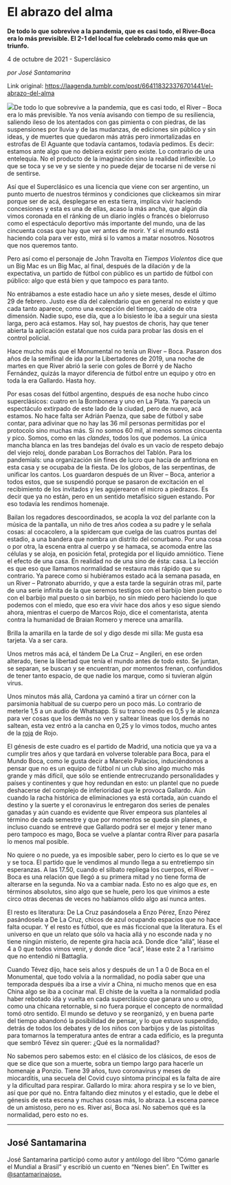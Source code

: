 # El abrazo del alma

**De todo lo que sobrevive a la pandemia, que es casi todo, el River–Boca era lo más previsible. El 2-1 del local fue celebrado como más que un triunfo.**

4 de octubre de 2021 - Superclásico

_por José Santamarina_

Link original: https://laagenda.tumblr.com/post/664118323376701441/el-abrazo-del-alma

![](https://64.media.tumblr.com/23e362ac300937ec66139271f16ed91e/0107906f4c30e318-fa/s500x750/5ce39c6b74a42c447cba2274c87e0f779316b2e2.jpg)De todo lo que sobrevive a la pandemia, que es casi todo, el River – Boca era lo más previsible. Ya nos venía avisando con tiempo de su resiliencia, saliendo ileso de los atentados con gas pimienta o con piedras, de las suspensiones por lluvia y de las mudanzas, de ediciones sin público y sin ideas, y de muertes que quedaron más atrás pero inmortalizadas en estrofas de El Aguante que todavía cantamos, todavía pedimos. Es decir: estamos ante algo que no debiera existir pero existe. Lo contrario de una entelequia. No el producto de la imaginación sino la realidad inflexible. Lo que se toca y se ve y se siente y no puede dejar de tocarse ni de verse ni de sentirse. 

Así que el Superclásico es una licencia que viene con ser argentino, un punto muerto de nuestros términos y condiciones que clickeamos sin mirar porque ser de acá, desplegarse en esta tierra, implica vivir haciendo concesiones y esta es una de ellas, acaso la más ancha, que algún día vimos coronada en el ránking de un diario inglés o francés o bielorruso como el espectáculo deportivo más importante del mundo, una de las cincuenta cosas que hay que ver antes de morir. Y si el mundo está haciendo cola para ver esto, mirá si lo vamos a matar nosotros. Nosotros que nos queremos tanto.

Pero así como el personaje de John Travolta en *Tiempos Violentos* dice que un Big Mac es un Big Mac, al final, después de la dilación y de la expectativa, un partido de fútbol con público es un partido de fútbol con público: algo que está bien y que tampoco es para tanto.

No entrábamos a este estadio hace un año y siete meses, desde el último 29 de febrero. Justo ese día del calendario que en general no existe y que cada tanto aparece, como una excepción del tiempo, caído de otra dimensión. Nadie supo, ese día, que a lo bisiesto le iba a seguir una siesta larga, pero acá estamos. Hay sol, hay puestos de choris, hay que tener abierta la aplicación estatal que nos cuida para probar las dosis en el control policial.

Hace mucho más que el Monumental no tenía un River – Boca. Pasaron dos años de la semifinal de ida por la Libertadores de 2019, una noche de martes en que River abrió la serie con goles de Borré y de Nacho Fernández, quizás la mayor diferencia de fútbol entre un equipo y otro en toda la era Gallardo. Hasta hoy.

Por esas cosas del fútbol argentino, después de esa noche hubo cinco superclásicos: cuatro en la Bombonera y uno en La Plata. Ya parecía un espectáculo extirpado de este lado de la ciudad, pero de nuevo, acá estamos. No hace falta ser Adrián Paenza, que sabe de fútbol y sabe contar, para adivinar que no hay las 36 mil personas permitidas por el protocolo sino muchas más. Si no somos 60 mil, al menos somos cincuenta y pico. Somos, como en las *clandes*, todos los que podemos. La única mancha blanca en las tres bandejas del óvalo es un vacío de respeto debajo del viejo reloj, donde paraban Los Borrachos del Tablón. Para los pandemials: una organización sin fines de lucro que hacía de anfitriona en esta casa y se ocupaba de la fiesta. De los globos, de las serpentinas, de unificar los cantos. Los guardaron después de un River – Boca, anterior a todos estos, que se suspendió porque se pasaron de excitación en el recibimiento de los invitados y les agujerearon el micro a piedrazos. Es decir que ya no están, pero en un sentido metafísico siguen estando. Por eso todavía les rendimos homenaje. 

Bailan los regadores descoordinados, se acopla la voz del parlante con la música de la pantalla, un niño de tres años codea a su padre y le señala cosas: al cocacolero, a la spidercam que cuelga de las cuatros puntas del estadio, a una bandera que nombra un distrito del conurbano. Por una cosa o por otra, la escena entra al cuerpo y se hamaca, se acomoda entre las células y se aloja, en posición fetal, protegida por el líquido amniótico. Tiene el efecto de una casa. En realidad no de una sino de ésta: casa. La lección es que eso que llamamos normalidad se restaura más rápido que su contrario. Ya parece como si hubiéramos estado acá la semana pasada, en un River – Patronato aburrido, y que a esta tarde la seguirán otras mil, parte de una serie infinita de la que seremos testigos con el barbijo bien puesto o con el barbijo mal puesto o sin barbijo, no sin miedo pero haciendo lo que podemos con el miedo, que eso era vivir hace dos años y eso sigue siendo ahora, mientras el cuerpo de Marcos Rojo, dice el comentarista, atenta contra la humanidad de Braian Romero y merece una amarilla. 

Brilla la amarilla en la tarde de sol y digo desde mi silla: Me gusta esa tarjeta. Va a ser cara.

Unos metros más acá, el tándem De La Cruz – Angileri, en ese orden alterado, tiene la libertad que tenía el mundo antes de todo esto. Se juntan, se separan, se buscan y se encuentran, por momentos frenan, confundidos de tener tanto espacio, de que nadie los marque, como si tuvieran algún virus. 

Unos minutos más allá, Cardona ya caminó a tirar un córner con la parsimonia habitual de su cuerpo pero un poco más. Lo contrario de meterle 1,5 a un audio de Whatsapp. Si su tranco medio es 0,5 y le alcanza para ver cosas que los demás no ven y saltear líneas que los demás no saltean, esta vez entró a la cancha en 0,25 y lo vimos todos, mucho antes de la [roja](https://www.youtube.com/watch?v=OBz75LF2U5o) de Rojo. 

El génesis de este cuadro es el partido de Madrid, una noticia que ya va a cumplir tres años y que tardará en volverse tolerable para Boca, para el Mundo Boca, como le gusta decir a Marcelo Palacios, induciéndonos a pensar que no es un equipo de fútbol ni un club sino algo mucho más grande y más difícil, que sólo se entiende entrecruzando personalidades y países y continentes y que hoy redundan en esto: un plantel que no puede deshacerse del complejo de inferioridad que le provoca Gallardo. Aún cuando la racha histórica de eliminaciones ya está cortada, aún cuando el destino y la suerte y el coronavirus le entregaron dos series de penales ganadas y aún cuando es evidente que River empeora sus planteles al término de cada semestre y que por momentos se queda sin planes, e incluso cuando se entrevé que Gallardo podrá ser el mejor y tener mano pero tampoco es mago, Boca se vuelve a plantar contra River para pasarla lo menos mal posible. 


No quiere o no puede, ya es imposible saber, pero lo cierto es lo que se ve y se toca. El partido que le vendimos al mundo llega a su entretiempo sin esperanzas. A las 17.50, cuando el silbato repliega los cuerpos, el River – Boca es una relación que llegó a su primera mitad y no tiene forma de alterarse en la segunda. No va a cambiar nada. Esto no es algo que *es*, en términos absolutos, sino algo que se huele, pero los que vinimos a este circo otras decenas de veces no habíamos olido algo así nunca antes. 

El resto es literatura: De La Cruz pasándosela a Enzo Pérez, Enzo Pérez pasándosela a De La Cruz, chicos de azul ocupando espacios que no hace falta ocupar. Y el resto es fútbol, que es más ficcional que la literatura. Es el universo en que un relato que sólo va hacia allá y no esconde nada y no tiene ningún misterio, de repente gira hacia acá. Donde dice “allá”, léase el 4 a 0 que todos vimos venir, y donde dice “acá”, léase este 2 a 1 rarísimo que no entendió ni Battaglia.

Cuando Tévez dijo, hace seis años y después de un 1 a 0 de Boca en el Monumental, que todo volvía a la normalidad, no podía saber que una temporada después iba a irse a vivir a China, ni mucho menos que en esa China algo se iba a cocinar mal. El chiste de la vuelta a la normalidad podía haber rebotado ida y vuelta en cada superclásico que ganara uno u otro, como una chicana retornable, si no fuera porque el concepto de normalidad tomó otro sentido. El mundo se detuvo y se reorganizó, y en buena parte del tiempo abandonó la posibilidad de pensar, y lo que estuvo suspendido, detrás de todos los debates y de los niños con barbijos y de las pistolitas para tomarnos la temperatura antes de entrar a cada edificio, es la pregunta que sembró Tévez sin querer: ¿Qué es la normalidad? 

No sabemos pero sabemos esto: en el clásico de los clásicos, de esos de que se dice que son a muerte, sobra un tiempo largo para hacerle un homenaje a Ponzio. Tiene 39 años, tuvo coronavirus y meses de miocarditis, una secuela del Covid cuyo síntoma principal es la falta de aire y la dificultad para respirar. Gallardo lo mira: ahora respira y se lo ve bien, así que por qué no. Entra faltando diez minutos y el estadio, que le debe el génesis de esta escena y muchas cosas más, lo abraza. La escena parece de un amistoso, pero no es. River así, Boca así. No sabemos qué es la normalidad, pero esto no es.



---

 José Santamarina
-----------------

José Santamarina participó como autor y antólogo del libro “Cómo ganarle el Mundial a Brasil” y escribió un cuento en “Nenes bien”. En Twitter es [@santamarinajose.](https://twitter.com/santamarinajose) 

